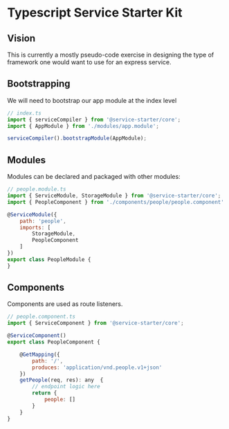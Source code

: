 # Typescript Service Starter Kit

## Vision

This is currently a mostly pseudo-code exercise in designing the type of framework one would want to use for an express service.

## Bootstrapping
We will need to bootstrap our app module at the index level

```javascript
// index.ts
import { serviceCompiler } from '@service-starter/core';
import { AppModule } from './modules/app.module';

serviceCompiler().bootstrapModule(AppModule);
```

## Modules
Modules can be declared and packaged with other modules:

```javascript
// people.module.ts
import { ServiceModule, StorageModule } from '@service-starter/core';
import { PeopleComponent } from './components/people/people.component'

@ServiceModule({
    path: 'people',
    imports: [
        StorageModule,
        PeopleComponent
    ]
})
export class PeopleModule {
}
```

## Components
Components are used as route listeners.

```javascript
// people.component.ts
import { ServiceComponent } from '@service-starter/core';

@ServiceComponent()
export class PeopleComponent {

    @GetMapping({
        path: '/',
        produces: 'application/vnd.people.v1+json'
    })
    getPeople(req, res): any  {
        // endpoint logic here
        return {
            people: []
        }
    }
}
```




